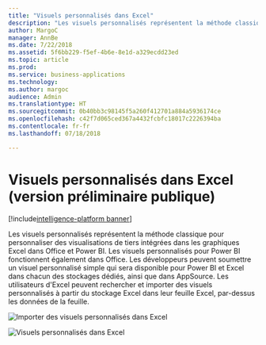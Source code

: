 ```yaml
---
title: "Visuels personnalisés dans Excel"
description: "Les visuels personnalisés représentent la méthode classique pour personnaliser des visualisations de tiers intégrées dans les graphiques Excel dans Office et Power BI."
author: MargoC
manager: AnnBe
ms.date: 7/22/2018
ms.assetid: 5f6bb229-f5ef-4b6e-8e1d-a329ecdd23ed
ms.topic: article
ms.prod: 
ms.service: business-applications
ms.technology: 
ms.author: margoc
audience: Admin
ms.translationtype: HT
ms.sourcegitcommit: 0b40bb3c98145f5a260f412701a884a5936174ce
ms.openlocfilehash: c42f7d065ced367a4432fcbfc18017c2226394ba
ms.contentlocale: fr-fr
ms.lasthandoff: 07/18/2018

---
```


# <a name="custom-visuals-in-excel-public-preview"></a>Visuels personnalisés dans Excel (version préliminaire publique)

[!include[intelligence-platform banner](../../includes/intelligence-platform.md)]



Les visuels personnalisés représentent la méthode classique pour personnaliser des visualisations de tiers intégrées dans les graphiques Excel dans Office et Power BI. Les visuels personnalisés pour Power BI fonctionnent également dans Office. Les développeurs peuvent soumettre un visuel personnalisé simple qui sera disponible pour Power BI et Excel dans chacun des stockages dédiés, ainsi que dans AppSource. Les utilisateurs d'Excel peuvent rechercher et importer des visuels personnalisés à partir du stockage Excel dans leur feuille Excel, par-dessus les données de la feuille.

![](media/custom-visuals-excel-preview-1.png "Importer des visuels personnalisés dans Excel")
 
![](media/custom-visuals-excel-preview-2.png "Visuels personnalisés dans Excel")

